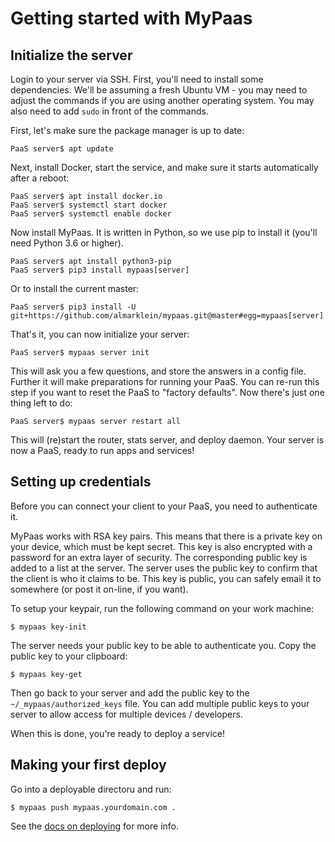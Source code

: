 # Getting started with MyPaas


## Initialize the server

Login to your server via SSH. First, you'll need to install some
dependencies. We'll be assuming a fresh Ubuntu VM - you may need to
adjust the commands if you are using another operating system. You may
also need to add `sudo` in front of the commands.

First, let's make sure the package manager is up to date:
```
PaaS server$ apt update
```

Next, install Docker, start the service, and make sure it starts automatically after a reboot:
```
PaaS server$ apt install docker.io
PaaS server$ systemctl start docker
PaaS server$ systemctl enable docker
```

Now install MyPaas. It is written in Python, so we use pip to install it (you'll need Python 3.6 or higher).
```
PaaS server$ apt install python3-pip
PaaS server$ pip3 install mypaas[server]
```
Or to install the current master:
```
PaaS server$ pip3 install -U git+https://github.com/almarklein/mypaas.git@master#egg=mypaas[server]
```

That's it, you can now initialize your server:
```
PaaS server$ mypaas server init
```

This will ask you a few questions, and store the answers in a config file.
Further it will make preparations for running your PaaS. You can re-run
this step if you want to reset the PaaS to "factory defaults".
Now there's just one thing left to do:

```
PaaS server$ mypaas server restart all
```

This will (re)start the router, stats server, and deploy daemon.
Your server is now a PaaS, ready to run apps and services!


## Setting up credentials

Before you can connect your client to your PaaS, you need to authenticate it.

MyPaas works with RSA key pairs. This means that there is a private key on
your device, which must be kept secret. This key is also encrypted with a
password for an extra layer of security. The corresponding public key is
added to a list at the server. The server uses the public key to confirm that
the client is who it claims to be. This key is public, you can safely email it
to somewhere (or post it on-line, if you want).

To setup your keypair, run the following command on your work machine:
```
$ mypaas key-init
```

The server needs your public key to be able to authenticate you.
Copy the public key to your clipboard:
```
$ mypaas key-get
```

Then go back to your server and add the public key to the
`~/_mypaas/authorized_keys` file. You can add multiple public keys to
your server to allow access for multiple devices / developers.

When this is done, you're ready to deploy a service!


## Making your first deploy

Go into a deployable directoru and run:
```
$ mypaas push mypaas.yourdomain.com .
```

See the [docs on deploying](deploying.md) for more info.
